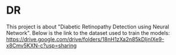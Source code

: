 # DR
This project is about "Diabetic Retinopathy Detection using Neural Network".
Below is the link to the dataset used to train the models:
https://drive.google.com/drive/folders/18nH1zXa2n85kDIjnIXe9-x8Cmv5KXN-c?usp=sharing
